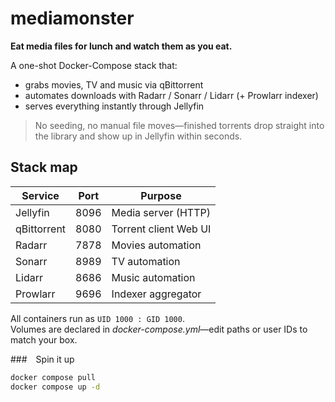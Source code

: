 # mediamonster

**Eat media files for lunch and watch them as you eat.**

A one-shot Docker-Compose stack that:

* grabs movies, TV and music via qBittorrent  
* automates downloads with Radarr / Sonarr / Lidarr (+ Prowlarr indexer)  
* serves everything instantly through Jellyfin

> No seeding, no manual file moves—finished torrents drop straight into the library and show up in Jellyfin within seconds.

## Stack map

| Service      | Port | Purpose                       |
|--------------|------|-------------------------------|
| Jellyfin     | 8096 | Media server (HTTP)           |
| qBittorrent  | 8080 | Torrent client Web UI         |
| Radarr       | 7878 | Movies automation             |
| Sonarr       | 8989 | TV automation                 |
| Lidarr       | 8686 | Music automation              |
| Prowlarr     | 9696 | Indexer aggregator            |

All containers run as `UID 1000 : GID 1000`.  
Volumes are declared in *docker-compose.yml*—edit paths or user IDs to match your box.

### Spin it up

```bash
docker compose pull
docker compose up -d
